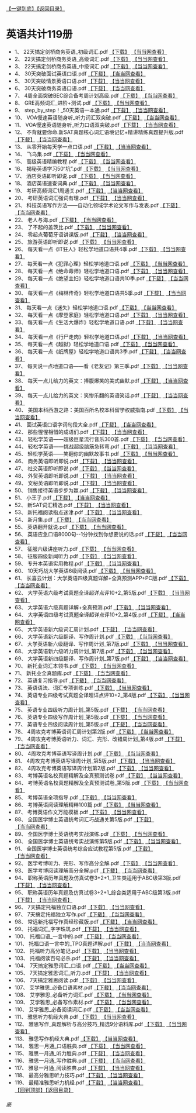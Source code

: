 [【一键到底】](#底)<a href="../../../#营销共计64册已更完">【返回目录】</a>
# 英语共计119册
*	1、	22天搞定剑桥商务英语_初级词汇.pdf	[【下载】](https://474b.com/file/25713053-436207463)	[【当当网查看】](http://search.dangdang.com/?key=%22天搞定剑桥商务英语_初级词汇%&act=input)
*	2、	22天搞定剑桥商务英语_高级词汇.pdf	[【下载】](https://474b.com/file/25713053-436207444)	[【当当网查看】](http://search.dangdang.com/?key=%22天搞定剑桥商务英语_高级词汇%&act=input)
*	3、	22天搞定剑桥商务英语_中级词汇.pdf	[【下载】](https://474b.com/file/25713053-436207425)	[【当当网查看】](http://search.dangdang.com/?key=%22天搞定剑桥商务英语_中级词汇%&act=input)
*	4、	30天突破面试英语口语.pdf	[【下载】](https://474b.com/file/25713053-436207391)	[【当当网查看】](http://search.dangdang.com/?key=%30天突破面试英语口语%&act=input)
*	5、	30天突破情景英语口语.pdf	[【下载】](https://474b.com/file/25713053-436207374)	[【当当网查看】](http://search.dangdang.com/?key=%30天突破情景英语口语%&act=input)
*	6、	30天突破商务英语口语.pdf	[【下载】](https://474b.com/file/25713053-436207355)	[【当当网查看】](http://search.dangdang.com/?key=%30天突破商务英语口语%&act=input)
*	7、	4周全面突破BEC综合备考周计划高级.pdf	[【下载】](https://474b.com/file/25713053-436207525)	[【当当网查看】](http://search.dangdang.com/?key=%4周全面突破BEC综合备考周计划高级%&act=input)
*	8、	GRE高频词汇_进阶+测试.pdf	[【下载】](https://474b.com/file/25713053-436207338)	[【当当网查看】](http://search.dangdang.com/?key=%GRE高频词汇_进阶+测试%&act=input)
*	9、	step_by_step！_50天英语一本通.pdf	[【下载】](https://474b.com/file/25713053-436207322)	[【当当网查看】](http://search.dangdang.com/?key=%step_by_step！_50天英语一本通%&act=input)
*	10、	VOA慢速英语随身听_听力词汇双突破.pdf	[【下载】](https://474b.com/file/25713053-436209955)	[【当当网查看】](http://search.dangdang.com/?key=%VOA慢速英语随身听_听力词汇双突破%&act=input)
*	11、	VOA慢速英语随身听_听力口语双突破.pdf	[【下载】](https://474b.com/file/25713053-436209891)	[【当当网查看】](http://search.dangdang.com/?key=%VOA慢速英语随身听_听力口语双突破%&act=input)
*	12、	不背就要你命.新SAT真题核心词汇语境记忆+精讲精练真题提升版.pdf	[【下载】](https://474b.com/file/25713053-436209805)	[【当当网查看】](http://search.dangdang.com/?key=%不背就要你命.新SAT真题核心词汇语境记忆+精讲精练真题提升版%&act=input)
*	13、	从零开始每天学一点口语.pdf	[【下载】](https://474b.com/file/25713053-436209799)	[【当当网查看】](http://search.dangdang.com/?key=%从零开始每天学一点口语%&act=input)
*	14、	飞鸟集.pdf	[【下载】](https://474b.com/file/25713053-436209770)	[【当当网查看】](http://search.dangdang.com/?key=%飞鸟集%&act=input)
*	15、	高级英语精编教程.pdf	[【下载】](https://474b.com/file/25713053-436209763)	[【当当网查看】](http://search.dangdang.com/?key=%高级英语精编教程%&act=input)
*	16、	揭秘英语学习50“坑”.pdf	[【下载】](https://474b.com/file/25713053-436209750)	[【当当网查看】](http://search.dangdang.com/?key=%揭秘英语学习50“坑”%&act=input)
*	17、	酒店英语即听即说.pdf	[【下载】](https://474b.com/file/25713053-436209716)	[【当当网查看】](http://search.dangdang.com/?key=%酒店英语即听即说%&act=input)
*	18、	酒店英语速查词典.pdf	[【下载】](https://474b.com/file/25713053-436209702)	[【当当网查看】](http://search.dangdang.com/?key=%酒店英语速查词典%&act=input)
*	19、	考研高频词汇1周通关.pdf	[【下载】](https://474b.com/file/25713053-436209685)	[【当当网查看】](http://search.dangdang.com/?key=%考研高频词汇1周通关%&act=input)
*	20、	考研英语词汇强词有理.pdf	[【下载】](https://474b.com/file/25713053-436208919)	[【当当网查看】](http://search.dangdang.com/?key=%考研英语词汇强词有理%&act=input)
*	21、	科技英语写作方法——自动化领域学术论文写作与发表.pdf	[【下载】](https://474b.com/file/25713053-436208908)	[【当当网查看】](http://search.dangdang.com/?key=%科技英语写作方法——自动化领域学术论文写作与发表%&act=input)
*	22、	老人与海.pdf	[【下载】](https://474b.com/file/25713053-436208886)	[【当当网查看】](http://search.dangdang.com/?key=%老人与海%&act=input)
*	23、	了不起的盖茨比.pdf	[【下载】](https://474b.com/file/25713053-436208872)	[【当当网查看】](http://search.dangdang.com/?key=%了不起的盖茨比%&act=input)
*	24、	零起点葡萄牙语讲课版.pdf	[【下载】](https://474b.com/file/25713053-436208862)	[【当当网查看】](http://search.dangdang.com/?key=%零起点葡萄牙语讲课版%&act=input)
*	25、	旅游英语即听即说.pdf	[【下载】](https://474b.com/file/25713053-436208719)	[【当当网查看】](http://search.dangdang.com/?key=%旅游英语即听即说%&act=input)
*	26、	每天看一点《IT狂人》轻松学地道口语共4季.pdf	[【下载】](https://474b.com/file/25713053-436208714)	[【当当网查看】](http://search.dangdang.com/?key=%每天看一点《IT狂人》轻松学地道口语共4季%&act=input)
*	27、	每天看一点《犯罪心理》轻松学地道口语.pdf	[【下载】](https://474b.com/file/25713053-436208703)	[【当当网查看】](http://search.dangdang.com/?key=%每天看一点《犯罪心理》轻松学地道口语%&act=input)
*	28、	每天看一点《绝命毒师》轻松学地道口语.pdf	[【下载】](https://474b.com/file/25713053-436208594)	[【当当网查看】](http://search.dangdang.com/?key=%每天看一点《绝命毒师》轻松学地道口语%&act=input)
*	29、	每天看一点《绝望主妇》轻松学地道口语共10季.pdf	[【下载】](https://474b.com/file/25713053-436208550)	[【当当网查看】](http://search.dangdang.com/?key=%每天看一点《绝望主妇》轻松学地道口语共10季%&act=input)
*	30、	每天看一点《梅林传奇》轻松学地道口语共5季.pdf	[【下载】](https://474b.com/file/25713053-436208525)	[【当当网查看】](http://search.dangdang.com/?key=%每天看一点《梅林传奇》轻松学地道口语共5季%&act=input)
*	31、	每天看一点《迷失》轻松学地道口语.pdf	[【下载】](https://474b.com/file/25713053-436208500)	[【当当网查看】](http://search.dangdang.com/?key=%每天看一点《迷失》轻松学地道口语%&act=input)
*	32、	每天看一点《摩登家庭》轻松学地道口语.pdf	[【下载】](https://474b.com/file/25713053-436208449)	[【当当网查看】](http://search.dangdang.com/?key=%每天看一点《摩登家庭》轻松学地道口语%&act=input)
*	33、	每天看一点《生活大爆炸》轻松学地道口语.pdf	[【下载】](https://474b.com/file/25713053-436208407)	[【当当网查看】](http://search.dangdang.com/?key=%每天看一点《生活大爆炸》轻松学地道口语%&act=input)
*	34、	每天看一点《行尸走肉》轻松学地道口语.pdf	[【下载】](https://474b.com/file/25713053-436208633)	[【当当网查看】](http://search.dangdang.com/?key=%每天看一点《行尸走肉》轻松学地道口语%&act=input)
*	35、	每天看一点《越狱》轻松学地道口语.pdf	[【下载】](https://474b.com/file/25713053-436208376)	[【当当网查看】](http://search.dangdang.com/?key=%每天看一点《越狱》轻松学地道口语%&act=input)
*	36、	每天看一点《纸牌屋》轻松学地道口语共3季.pdf	[【下载】](https://474b.com/file/25713053-436208336)	[【当当网查看】](http://search.dangdang.com/?key=%每天看一点《纸牌屋》轻松学地道口语共3季%&act=input)
*	37、	每天说一点地道口语——看《老友记》第三季.pdf	[【下载】](https://474b.com/file/25713053-436208317)	[【当当网查看】](http://search.dangdang.com/?key=%每天说一点地道口语——看《老友记》第三季%&act=input)
*	38、	每天一点儿给力的英文：捧腹爆笑的美式幽默.pdf	[【下载】](https://474b.com/file/25713053-436208300)	[【当当网查看】](http://search.dangdang.com/?key=%每天一点儿给力的英文：捧腹爆笑的美式幽默%&act=input)
*	39、	每天一点儿给力的英文：笑惨乐翻的英语笑话.pdf	[【下载】](https://474b.com/file/25713053-436208293)	[【当当网查看】](http://search.dangdang.com/?key=%每天一点儿给力的英文：笑惨乐翻的英语笑话%&act=input)
*	40、	美国本科西游之路：美国百所名校本科留学权威指南.pdf	[【下载】](https://474b.com/file/25713053-436208276)	[【当当网查看】](http://search.dangdang.com/?key=%美国本科西游之路：美国百所名校本科留学权威指南%&act=input)
*	41、	面试英语口语字词句段大全.pdf	[【下载】](https://474b.com/file/25713053-436207909)	[【当当网查看】](http://search.dangdang.com/?key=%面试英语口语字词句段大全%&act=input)
*	42、	那些惺惺相惜的成语们.pdf	[【下载】](https://474b.com/file/25713053-436207872)	[【当当网查看】](http://search.dangdang.com/?key=%那些惺惺相惜的成语们%&act=input)
*	43、	轻松学英语——超级巨星流行音乐300首.pdf	[【下载】](https://474b.com/file/25713053-436207825)	[【当当网查看】](http://search.dangdang.com/?key=%轻松学英语——超级巨星流行音乐300首%&act=input)
*	44、	轻松学英语——挑战超级脑筋急转弯.pdf	[【下载】](https://474b.com/file/25713053-436207821)	[【当当网查看】](http://search.dangdang.com/?key=%轻松学英语——挑战超级脑筋急转弯%&act=input)
*	45、	轻松学英语——笑翻你的幽默故事书.pdf	[【下载】](https://474b.com/file/25713053-436207802)	[【当当网查看】](http://search.dangdang.com/?key=%轻松学英语——笑翻你的幽默故事书%&act=input)
*	46、	商务英语即听即说.pdf	[【下载】](https://474b.com/file/25713053-436207777)	[【当当网查看】](http://search.dangdang.com/?key=%商务英语即听即说%&act=input)
*	47、	社交英语即听即说.pdf	[【下载】](https://474b.com/file/25713053-436207772)	[【当当网查看】](http://search.dangdang.com/?key=%社交英语即听即说%&act=input)
*	48、	外贸英语即听即说.pdf	[【下载】](https://474b.com/file/25713053-436207768)	[【当当网查看】](http://search.dangdang.com/?key=%外贸英语即听即说%&act=input)
*	49、	文秘英语即听即说.pdf	[【下载】](https://474b.com/file/25713053-436207754)	[【当当网查看】](http://search.dangdang.com/?key=%文秘英语即听即说%&act=input)
*	50、	销售接待英语步步为赢.pdf	[【下载】](https://474b.com/file/25713053-436207753)	[【当当网查看】](http://search.dangdang.com/?key=%销售接待英语步步为赢%&act=input)
*	51、	小王子.pdf	[【下载】](https://474b.com/file/25713053-436207685)	[【当当网查看】](http://search.dangdang.com/?key=%小王子%&act=input)
*	52、	新SAT词汇精选.pdf	[【下载】](https://474b.com/file/25713053-436207679)	[【当当网查看】](http://search.dangdang.com/?key=%新SAT词汇精选%&act=input)
*	53、	新托福阅读指点迷津.pdf	[【下载】](https://474b.com/file/25713053-436207658)	[【当当网查看】](http://search.dangdang.com/?key=%新托福阅读指点迷津%&act=input)
*	54、	新月集.pdf	[【下载】](https://474b.com/file/25713053-436207642)	[【当当网查看】](http://search.dangdang.com/?key=%新月集%&act=input)
*	55、	英语翻开就说.pdf	[【下载】](https://474b.com/file/25713053-436207630)	[【当当网查看】](http://search.dangdang.com/?key=%英语翻开就说%&act=input)
*	56、	英语应急口语8000句--1分钟找到你想要说的话.pdf	[【下载】](https://474b.com/file/25713053-436207608)	[【当当网查看】](http://search.dangdang.com/?key=%英语应急口语8000句--1分钟找到你想要说的话%&act=input)
*	57、	征服六级讲座听力.pdf	[【下载】](https://474b.com/file/25713053-436207577)	[【当当网查看】](http://search.dangdang.com/?key=%征服六级讲座听力%&act=input)
*	58、	征服四级新闻听力.pdf	[【下载】](https://474b.com/file/25713053-436207566)	[【当当网查看】](http://search.dangdang.com/?key=%征服四级新闻听力%&act=input)
*	59、	专升本英语实用教程.pdf	[【下载】](https://474b.com/file/25713053-436207550)	[【当当网查看】](http://search.dangdang.com/?key=%专升本英语实用教程%&act=input)
*	60、	10天巧战大学英语6级阅读.pdf	[【下载】](https://474b.com/file/25713053-437487561)	[【当当网查看】](http://search.dangdang.com/?key=%10天巧战大学英语6级阅读%&act=input)
*	61、	长喜云计划：大学英语四级真题详解+全真预测APP+PC版.pdf	[【下载】](https://474b.com/file/25713053-437487636)	[【当当网查看】](http://search.dangdang.com/?key=%长喜云计划：大学英语四级真题详解+全真预测APP+PC版%&act=input)
*	62、	大学英语六级考试真题全译超详点评10+2_第5版.pdf	[【下载】](https://474b.com/file/25713053-437487551)	[【当当网查看】](http://search.dangdang.com/?key=%大学英语六级考试真题全译超详点评10+2_第5版%&act=input)
*	63、	大学英语六级真题详解+全真预测.pdf	[【下载】](https://474b.com/file/25713053-437487536)	[【当当网查看】](http://search.dangdang.com/?key=%大学英语六级真题详解+全真预测%&act=input)
*	64、	大学英语四级考试真题全译超详点评10+2_第4版.pdf	[【下载】](https://474b.com/file/25713053-437487511)	[【当当网查看】](http://search.dangdang.com/?key=%大学英语四级考试真题全译超详点评10+2_第4版%&act=input)
*	65、	大学英语新六级词汇周计划.pdf	[【下载】](https://474b.com/file/25713053-437487501)	[【当当网查看】](http://search.dangdang.com/?key=%大学英语新六级词汇周计划%&act=input)
*	66、	大学英语新六级翻译、写作周计划.pdf	[【下载】](https://474b.com/file/25713053-437487477)	[【当当网查看】](http://search.dangdang.com/?key=%大学英语新六级翻译、写作周计划%&act=input)
*	67、	大学英语新六级翻译、写作周计划_第7版.pdf	[【下载】](https://474b.com/file/25713053-437487435)	[【当当网查看】](http://search.dangdang.com/?key=%大学英语新六级翻译、写作周计划_第7版%&act=input)
*	68、	大学英语新六级听力周计划_第7版.pdf	[【下载】](https://474b.com/file/25713053-437487426)	[【当当网查看】](http://search.dangdang.com/?key=%大学英语新六级听力周计划_第7版%&act=input)
*	69、	大学英语新四级翻译、写作周计划_第7版.pdf	[【下载】](https://474b.com/file/25713053-437487416)	[【当当网查看】](http://search.dangdang.com/?key=%大学英语新四级翻译、写作周计划_第7版%&act=input)
*	70、	新托业词汇本领书.pdf	[【下载】](https://474b.com/file/25713053-437487866)	[【当当网查看】](http://search.dangdang.com/?key=%新托业词汇本领书%&act=input)
*	71、	新托业全真题库.pdf	[【下载】](https://474b.com/file/25713053-437487851)	[【当当网查看】](http://search.dangdang.com/?key=%新托业全真题库%&act=input)
*	72、	英语复习指导.pdf	[【下载】](https://474b.com/file/25713053-437487731)	[【当当网查看】](http://search.dangdang.com/?key=%英语复习指导%&act=input)
*	73、	英语语法、词汇专项训练.pdf	[【下载】](https://474b.com/file/25713053-437487705)	[【当当网查看】](http://search.dangdang.com/?key=%英语语法、词汇专项训练%&act=input)
*	74、	英语专业四级考试真题全译超详点评10+2_第4版.pdf	[【下载】](https://474b.com/file/25713053-437487686)	[【当当网查看】](http://search.dangdang.com/?key=%英语专业四级考试真题全译超详点评10+2_第4版%&act=input)
*	75、	英语专业四级听力周计划_第5版.pdf	[【下载】](https://474b.com/file/25713053-437487680)	[【当当网查看】](http://search.dangdang.com/?key=%英语专业四级听力周计划_第5版%&act=input)
*	76、	英语专业四级写作周计划_第5版.pdf	[【下载】](https://474b.com/file/25713053-437487670)	[【当当网查看】](http://search.dangdang.com/?key=%英语专业四级写作周计划_第5版%&act=input)
*	77、	英语专业四级阅读周计划_第5版.pdf	[【下载】](https://474b.com/file/25713053-437487650)	[【当当网查看】](http://search.dangdang.com/?key=%英语专业四级阅读周计划_第5版%&act=input)
*	78、	4周攻克考博英语词汇周计划第2版.pdf	[【下载】](https://474b.com/file/25713053-437489723)	[【当当网查看】](http://search.dangdang.com/?key=%4周攻克考博英语词汇周计划第2版%&act=input)
*	79、	4周攻克考博英语听力、词汇、完形、改错周计划_第4版.pdf	[【下载】](https://474b.com/file/25713053-437489695)	[【当当网查看】](http://search.dangdang.com/?key=%4周攻克考博英语听力、词汇、完形、改错周计划_第4版%&act=input)
*	80、	4周攻克考博英语写译周计划.pdf	[【下载】](https://474b.com/file/25713053-437489662)	[【当当网查看】](http://search.dangdang.com/?key=%4周攻克考博英语写译周计划%&act=input)
*	81、	4周攻克考博英语写译周计划_第5版.pdf	[【下载】](https://474b.com/file/25713053-437489646)	[【当当网查看】](http://search.dangdang.com/?key=%4周攻克考博英语写译周计划_第5版%&act=input)
*	82、	4周攻克考博英语写译周计划第2版.pdf	[【下载】](https://474b.com/file/25713053-437489668)	[【当当网查看】](http://search.dangdang.com/?key=%4周攻克考博英语写译周计划第2版%&act=input)
*	83、	考博英语名校真题精解及全真预测试卷.pdf	[【下载】](https://474b.com/file/25713053-437489625)	[【当当网查看】](http://search.dangdang.com/?key=%考博英语名校真题精解及全真预测试卷%&act=input)
*	84、	考博英语名校真题精解及全真预测试卷_第5版.pdf	[【下载】](https://474b.com/file/25713053-437489604)	[【当当网查看】](http://search.dangdang.com/?key=%考博英语名校真题精解及全真预测试卷_第5版%&act=input)
*	85、	考博英语全项指导.pdf	[【下载】](https://474b.com/file/25713053-437489553)	[【当当网查看】](http://search.dangdang.com/?key=%考博英语全项指导%&act=input)
*	86、	考博英语阅读理解精粹100篇.pdf	[【下载】](https://474b.com/file/25713053-437489522)	[【当当网查看】](http://search.dangdang.com/?key=%考博英语阅读理解精粹100篇%&act=input)
*	87、	考博英语作文万能模板.pdf	[【下载】](https://474b.com/file/25713053-437489845)	[【当当网查看】](http://search.dangdang.com/?key=%考博英语作文万能模板%&act=input)
*	88、	全国医学博士英语统考词汇巧战通关第5版.pdf	[【下载】](https://474b.com/file/25713053-437489829)	[【当当网查看】](http://search.dangdang.com/?key=%全国医学博士英语统考词汇巧战通关第5版%&act=input)
*	89、	全国医学博士英语统考实战演练.pdf	[【下载】](https://474b.com/file/25713053-437489797)	[【当当网查看】](http://search.dangdang.com/?key=%全国医学博士英语统考实战演练%&act=input)
*	90、	全国医学博士英语统考实战演练第5版.pdf	[【下载】](https://474b.com/file/25713053-437489814)	[【当当网查看】](http://search.dangdang.com/?key=%全国医学博士英语统考实战演练第5版%&act=input)
*	91、	全国医学博士英语统考综合应试教程第5版.pdf	[【下载】](https://474b.com/file/25713053-437489773)	[【当当网查看】](http://search.dangdang.com/?key=%全国医学博士英语统考综合应试教程第5版%&act=input)
*	92、	医学考博听力、完形、写作高分全解.pdf	[【下载】](https://474b.com/file/25713053-437489753)	[【当当网查看】](http://search.dangdang.com/?key=%医学考博听力、完形、写作高分全解%&act=input)
*	93、	医学考博阅读理解高分全解.pdf	[【下载】](https://474b.com/file/25713053-437489734)	[【当当网查看】](http://search.dangdang.com/?key=%医学考博阅读理解高分全解%&act=input)
*	94、	职称英语历年真题及仿真试卷3+2+1_卫生类适用于ABC级第3版.pdf	[【下载】](https://474b.com/file/25713053-437489427)	[【当当网查看】](http://search.dangdang.com/?key=%职称英语历年真题及仿真试卷3+2+1_卫生类适用于ABC级第3版%&act=input)
*	95、	职称英语历年真题及仿真试卷3+2+1_综合类适用于ABC级第3版.pdf	[【下载】](https://474b.com/file/25713053-437489442)	[【当当网查看】](http://search.dangdang.com/?key=%职称英语历年真题及仿真试卷3+2+1_综合类适用于ABC级第3版%&act=input)
*	96、	7天搞定托福独立口语.pdf	 [【下载】](https:474b.com/file/25713053-437484561)	[【当当网查看】](http://search.dangdang.com/?key=%7天搞定托福独立口语%&act=input)
*	97、	7天搞定托福独立写作.pdf	 [【下载】](https:474b.com/file/25713053-437484560)	[【当当网查看】](http://search.dangdang.com/?key=%7天搞定托福独立写作%&act=input)
*	98、	常远新托福写作真经珍藏版.pdf	 [【下载】](https:474b.com/file/25713053-437484558)	[【当当网查看】](http://search.dangdang.com/?key=%常远新托福写作真经珍藏版%&act=input)
*	99、	托福词汇_字字珠玑.pdf	 [【下载】](https:474b.com/file/25713053-437484548)	[【当当网查看】](http://search.dangdang.com/?key=%托福词汇_字字珠玑%&act=input)
*	100、	托福口语_一言中的.pdf	 [【下载】](https:474b.com/file/25713053-437484678)	[【当当网查看】](http://search.dangdang.com/?key=%托福口语_一言中的%&act=input)
*	101、	托福口语一言中的_TPO真题详解.pdf	 [【下载】](https:474b.com/file/25713053-437484627)	[【当当网查看】](http://search.dangdang.com/?key=%托福口语一言中的_TPO真题详解%&act=input)
*	102、	托福听力高分笔记.pdf	 [【下载】](https:474b.com/file/25713053-437484590)	[【当当网查看】](http://search.dangdang.com/?key=%托福听力高分笔记%&act=input)
*	103、	托福阅读百句必杀.pdf	 [【下载】](https:474b.com/file/25713053-437484568)	[【当当网查看】](http://search.dangdang.com/?key=%托福阅读百句必杀%&act=input)
*	104、	7天搞定雅思词汇_口语.pdf	 [【下载】](https:474b.com/file/25713053-437485138)	[【当当网查看】](http://search.dangdang.com/?key=%7天搞定雅思词汇_口语%&act=input)
*	105、	7天搞定雅思词汇_听力.pdf	 [【下载】](https:474b.com/file/25713053-437485113)	[【当当网查看】](http://search.dangdang.com/?key=%7天搞定雅思词汇_听力%&act=input)
*	106、	7天搞定雅思阅读.pdf	 [【下载】](https:474b.com/file/25713053-437485100)	[【当当网查看】](http://search.dangdang.com/?key=%7天搞定雅思阅读%&act=input)
*	107、	艾学雅思_必备口语素材.pdf	 [【下载】](https:474b.com/file/25713053-437484919)	[【当当网查看】](http://search.dangdang.com/?key=%艾学雅思_必备口语素材%&act=input)
*	108、	艾学雅思_必备听力词汇.pdf	 [【下载】](https:474b.com/file/25713053-437484902)	[【当当网查看】](http://search.dangdang.com/?key=%艾学雅思_必备听力词汇%&act=input)
*	109、	艾学雅思_必备写作素材.pdf	 [【下载】](https:474b.com/file/25713053-437484890)	[【当当网查看】](http://search.dangdang.com/?key=%艾学雅思_必备写作素材%&act=input)
*	110、	艾学雅思_必备阅读词汇.pdf	 [【下载】](https:474b.com/file/25713053-437484872)	[【当当网查看】](http://search.dangdang.com/?key=%艾学雅思_必备阅读词汇%&act=input)
*	111、	雅思听力机经大典.pdf	 [【下载】](https:474b.com/file/25713053-437484864)	[【当当网查看】](http://search.dangdang.com/?key=%雅思听力机经大典%&act=input)
*	112、	雅思写作_真题解析与高分技巧_精选9分语料库.pdf	 [【下载】](https:474b.com/file/25713053-437484839)	[【当当网查看】](http://search.dangdang.com/?key=%雅思写作_真题解析与高分技巧_精选9分语料库%&act=input)
*	113、	雅思写作机经大典.pdf	 [【下载】](https:474b.com/file/25713053-437484819)	[【当当网查看】](http://search.dangdang.com/?key=%雅思写作机经大典%&act=input)
*	114、	雅思一月通_口语胜典.pdf	 [【下载】](https:474b.com/file/25713053-437485371)	[【当当网查看】](http://search.dangdang.com/?key=%雅思一月通_口语胜典%&act=input)
*	115、	雅思一月通_听力胜典.pdf	 [【下载】](https:474b.com/file/25713053-437485362)	[【当当网查看】](http://search.dangdang.com/?key=%雅思一月通_听力胜典%&act=input)
*	116、	雅思一月通_写作胜典.pdf	 [【下载】](https:474b.com/file/25713053-437485353)	[【当当网查看】](http://search.dangdang.com/?key=%雅思一月通_写作胜典%&act=input)
*	117、	雅思一月通_阅读胜典.pdf	 [【下载】](https:474b.com/file/25713053-437485328)	[【当当网查看】](http://search.dangdang.com/?key=%雅思一月通_阅读胜典%&act=input)
*	118、	最高分雅思听力技巧.pdf	 [【下载】](https:474b.com/file/25713053-437485301)	[【当当网查看】](http://search.dangdang.com/?key=%最高分雅思听力技巧%&act=input)
*	119、	最精准雅思听力机经.pdf	 [【下载】](https:474b.com/file/25713053-437485260)	[【当当网查看】](http://search.dangdang.com/?key=%最精准雅思听力机经%&act=input)
<br>[【回到顶部】](#readme)<a href="../../../#营销共计64册已更完">【返回目录】</a>
###### 底
